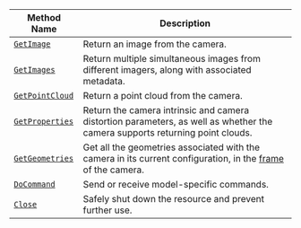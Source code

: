 <!-- prettier-ignore -->
Method Name | Description
----------- | -----------
[`GetImage`](/machine/components/camera/#getimage) | Return an image from the camera.
[`GetImages`](/machine/components/camera/#getimages) | Return multiple simultaneous images from different imagers, along with associated metadata.
[`GetPointCloud`](/machine/components/camera/#getpointcloud) | Return a point cloud from the camera.
[`GetProperties`](/machine/components/camera/#getproperties) | Return the camera intrinsic and camera distortion parameters, as well as whether the camera supports returning point clouds.
[`GetGeometries`](/machine/components/camera/#getgeometries) | Get all the geometries associated with the camera in its current configuration, in the [frame](/machine/services/frame-system/) of the camera.
[`DoCommand`](/machine/components/camera/#docommand) | Send or receive model-specific commands.
[`Close`](/machine/components/camera/#close) | Safely shut down the resource and prevent further use.
